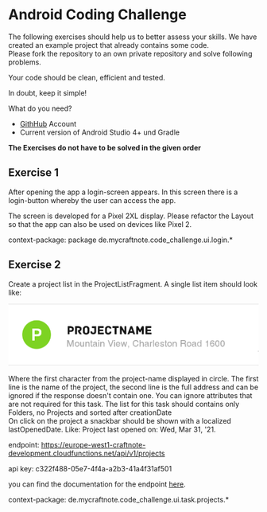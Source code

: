 # Android Coding Challenge
The following exercises should help us to better assess your skills. We have created an example project that already contains some code.<br>
Please fork the repository to an own private repository and solve following problems.

Your code should be clean, efficient and tested.

In doubt, keep it simple!

 What do you need?
* [GithHub](https://github.com/) Account
* Current version of Android Studio 4+ und Gradle

**The Exercises do not have to be solved in the given order**

## Exercise 1

After opening the app a login-screen appears. In this screen there is a login-button whereby the user can access the app.

The screen is developed for a Pixel 2XL display. Please refactor the Layout so that the app can also be used on devices like Pixel 2.

context-package: package de.mycraftnote.code_challenge.ui.login.*

## Exercise 2
Create a project list in the ProjectListFragment. A single list item should look like:

![viewholder example](./project_item.png)

Where the first character from the project-name displayed in circle.
The first line is the name of the project, the second line is the full address and can be ignored if the response doesn't contain one.
You can ignore attributes that are not required for this task.
The list for this task should contains only Folders, no Projects and sorted after creationDate<br>
On click on the project a snackbar should be shown with a localized lastOpenedDate.
Like: Project last opened on: Wed, Mar 31, '21.

endpoint: https://europe-west1-craftnote-development.cloudfunctions.net/api/v1/projects

api key: c322f488-05e7-4f4a-a2b3-41a4f31af501

you can find the documentation for the endpoint [here](https://bitbucket.org/Craftnote/api-doc/).


context-package: de.mycraftnote.code_challenge.ui.task.projects.*